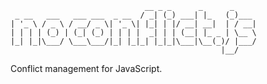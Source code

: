                                   __ _ _      _      _
     _ __   ___   ___ ___  _ __  / _| (_) ___| |_   (_)___
    | '_ \ / _ \ / __/ _ \| '_ \| |_| | |/ __| __|  | / __|
    | | | | (_) | (_| (_) | | | |  _| | | (__| |_ _ | \__ \
    |_| |_|\___/ \___\___/|_| |_|_| |_|_|\___|\__(_)/ |___/
                                                   |__/

Conflict management for JavaScript.


